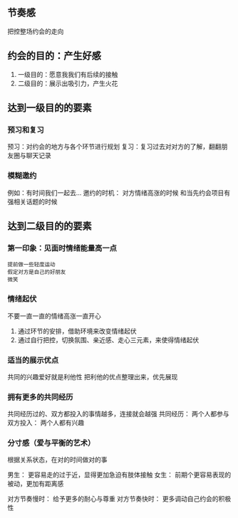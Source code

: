 ## 节奏感
把控整场约会的走向
## 约会的目的：产生好感
1. 一级目的：愿意我我们有后续的接触
2. 二级目的：展示出吸引力，产生火花
## 达到一级目的的要素
### 预习和复习
预习：对约会的地方与各个环节进行规划
复习：复习过去对对方的了解，翻翻朋友圈与聊天记录
### 模糊邀约
例如：有时间我们一起去...
邀约的时机：
	对方情绪高涨的时候
	和当先约会项目有强相关话题的时候

## 达到二级目的的要素
### 第一印象：见面时情绪能量高一点
	提前做一些轻度运动
	假定对方是自己的好朋友
	微笑

### 情绪起伏
不要一直一直的情绪高涨一直开心
1. 通过环节的安排，借助环境来改变情绪起伏
2. 通过自行把控，切换氛围、亲近感、走心三元素，来使得情绪起伏

### 适当的展示优点
共同的兴趣爱好就是利他性
把利他的优点整理出来，优先展现

### 拥有更多的共同经历
共同经历过的、双方都投入的事情越多，连接就会越强
共同经历：
	两个人都参与
双方投入：
	两个人都有兴趣

### 分寸感（爱与平衡的艺术）
根据关系状态，在对的时间做对的事

男生：
	更容易走的过于近，显得更加急迫有肢体接触
女生：
	前期个更容易表现的被动，更加有距离感

对方节奏慢时：
	给予更多的耐心与尊重
对方节奏快时：
	更多调动自己约会的积极性